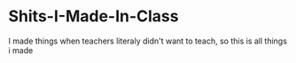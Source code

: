 # Shits-I-Made-In-Class

I made things when teachers literaly didn't want to teach, so this is all things i made
